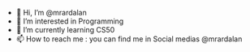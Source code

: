 - 👋 Hi, I’m @mrardalan
- 👀 I’m interested in Programming
- 🌱 I’m currently learning CS50
- 📫 How to reach me : you can find me in Social medias @mrardalan
